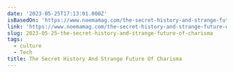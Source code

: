 ```yaml
---
date: '2023-05-25T17:13:01.000Z'
isBasedOn: 'https://www.noemamag.com/the-secret-history-and-strange-future-of-charisma/'
link: 'https://www.noemamag.com/the-secret-history-and-strange-future-of-charisma/'
slug: 2023-05-25-the-secret-history-and-strange-future-of-charisma
tags:
  - culture
  - Tech
title: The Secret History And Strange Future Of Charisma
---
```


